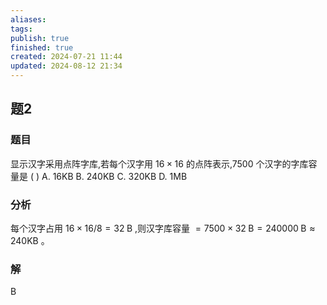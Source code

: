 ```yaml
---
aliases: 
tags: 
publish: true
finished: true
created: 2024-07-21 11:44
updated: 2024-08-12 21:34
---
```


## 题2
### 题目
显示汉字采用点阵字库,若每个汉字用 ${16} \times {16}$ 的点阵表示,7500 个汉字的字库容量是 ( )
A. ${16}\mathrm{{KB}}$ B. ${240}\mathrm{{KB}}$ C. ${320}\mathrm{{KB}}$ D. $1\mathrm{{MB}}$
### 分析
每个汉字占用 ${16} \times  {16}/8 = {32}\mathrm{\;B}$ ,则汉字库容量 $= {7500} \times  {32}\mathrm{\;B} = {240000}\mathrm{\;B} \approx  {240}\mathrm{{KB}}$ 。
### 解
B